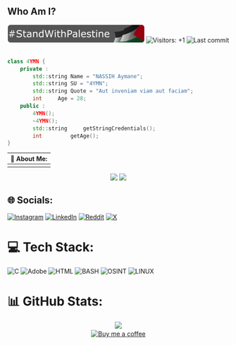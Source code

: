 ## **Who Am I?**
<!-- Badges -->
<div align="center">
	<img alt="#StandWithPalestine" src="/images/stand-with-palestine.svg">
	<img alt="Visitors: +1" src="https://komarev.com/ghpvc/?username=0x4ymn&style=flat-square&label=Visitors&base=0" />
	<img alt="Last commit" src="https://img.shields.io/github/last-commit/0x4ymn/keynox?style=flat-square" />
	<br><br>
</div>

```cpp
class 4YMN {
	private :
		std::string	Name = "NASSIH Aymane";
		std::string	SU = "4YMN";
		std::string	Quote = "Aut inveniam viam aut faciam";
		int		Age = 28;
	public :
		4YMN();
		~4YMN();
		std::string 	getStringCredentials();
		int	    	getAge();
}
```

| 💫 About Me: |
| --- |
|| 👨‍💻 Hi! I’m AYMANE <br> 💻 Software Engineer <br> 🔭 I’m currently working on: Building Aerospace tech solutions and improving my skills in software architecture @ 1337 Coding school - UM6P. <br> 🌱  

<!-- Profile Summary -->
<div align="center">
	<picture align="left">
		<source width="47%" srcset="https://streak-stats.demolab.com?user=0x4ymn&theme=react&hide_border=true&background=0D1117&fire=EB0000&ring=EB0000" media="(prefers-color-scheme: dark)" />
		<source width="47%" srcset="https://streak-stats.demolab.com?user=0x4ymn&hide_border=true" media="(prefers-color-scheme: light), (prefers-color-scheme: no-preference)" />
		<img width="47%" src="https://streak-stats.demolab.com?user=0x4ymn&hide_border=true" />
	</picture>
	<picture align="left">
		<source width="49%" srcset="https://github-readme-stats.vercel.app/api?username=0x4ymn&show_icons=true&theme=react&bg_color=0d1117&rank_icon=github&custom_title=0x4ymn's+Github+Stats&hide_border=true" media="(prefers-color-scheme: dark)" />
	    <source width="49%" srcset="https://github-readme-stats.vercel.app/api?username=0x4ymn&show_icons=true&rank_icon=github&custom_title=0x4ymn's+Github+Stats&hide_border=true" media="(prefers-color-scheme: light), (prefers-color-scheme: no-preference)" />
	    <img width="49%" src="https://github-readme-stats.vercel.app/api?username=0x4ymn&show_icons=true&rank_icon=github&custom_title=0x4ymn's+Github+Stats&hide_border=true" />
	</picture>
</div>


## 🌐 Socials:
[![Instagram](https://img.shields.io/badge/Instagram-%23E4405F.svg?logo=Instagram&logoColor=white)](https://instagram.com/0xaymn) [![LinkedIn](https://img.shields.io/badge/LinkedIn-%230077B5.svg?logo=linkedin&logoColor=white)](https://www.linkedin.com/in/aymane-nassih/) [![Reddit](https://img.shields.io/badge/Reddit-%23FF4500.svg?logo=Reddit&logoColor=white)](https://www.reddit.com/user/n7wimok/) [![X](https://img.shields.io/badge/x-%23000000.svg?logo=x&logoColor=white)](https://x.com/0xAYMANE)  

# 💻 Tech Stack:
![C](https://img.shields.io/badge/c-%2300599C.svg?style=for-the-badge&logo=c&logoColor=white) ![Adobe](https://img.shields.io/badge/Adobe-%23FF0000.svg?style=for-the-badge&logo=adobe&logoColor=white) ![HTML](https://img.shields.io/badge/HTML-%23E44D26.svg?style=for-the-badge&logo=html5&logoColor=white) ![BASH](https://img.shields.io/badge/BASH-%23121011.svg?style=for-the-badge&logo=gnubash&logoColor=white) ![OSINT](https://img.shields.io/badge/OSINT-%2300C9FF.svg?style=for-the-badge&logo=internet-explorer&logoColor=white) ![LINUX](https://img.shields.io/badge/Linux-FCC624?style=for-the-badge&logo=linux&logoColor=black)

# 📊 GitHub Stats:

<!-- Contribution Graph -->
<div align="center">
	<picture>
		<source srcset="https://github-readme-activity-graph.vercel.app/graph?username=0x4ymn&theme=react-dark&area=true&hide_border=false&hide_title=false&custom_title=0x4ymn's+Contribution+Graph&radius=16" media="(prefers-color-scheme: dark)" />
		<source srcset="https://github-readme-activity-graph.vercel.app/graph?username=0x4ymn&theme=github-compact&area=true&hide_border=false&hide_title=false&custom_title=0x4ymn's+Contribution+Graph&radius=16&color=000000" media="(prefers-color-scheme: light), (prefers-color-scheme: no-preference)" />
		<img src="https://github-readme-activity-graph.vercel.app/graph?username=0x4ymn&theme=github-compact&area=true&hide_border=false&hide_title=false&custom_title=0x4ymn's+Contribution+Graph&radius=16&color=000000"/>
	</picture>
</div>

<!-- Buy me a coffee -->
<div align="center">
	<a href="https://buymeacoffee.com/aymanenassi">
		<img alt="Buy me a coffee" src="https://img.shields.io/badge/BY_ME_-_A_COFFEE-brown?style=flat&logo=buymeacoffee" />
	</a>
</div>
